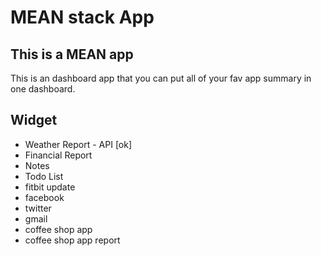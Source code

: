 # MEAN stack App

## This is a MEAN app
This is an dashboard app that you can put all of your fav app summary in one dashboard.



## Widget
- Weather Report - API [ok]
- Financial Report
- Notes
- Todo List
- fitbit update
- facebook 
- twitter
- gmail
- coffee shop app
- coffee shop app report